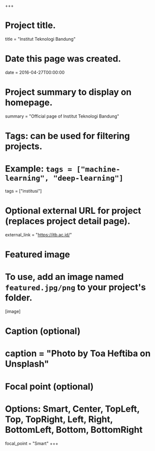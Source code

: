 +++
# Project title.
title = "Institut Teknologi Bandung"

# Date this page was created.
date = 2016-04-27T00:00:00

# Project summary to display on homepage.
summary = "Official page of Institut Teknologi Bandung"

# Tags: can be used for filtering projects.
# Example: `tags = ["machine-learning", "deep-learning"]`
tags = ["institusi"]

# Optional external URL for project (replaces project detail page).
external_link = "https://itb.ac.id/"

# Featured image
# To use, add an image named `featured.jpg/png` to your project's folder. 
[image]
  # Caption (optional)
  # caption = "Photo by Toa Heftiba on Unsplash"

  # Focal point (optional)
  # Options: Smart, Center, TopLeft, Top, TopRight, Left, Right, BottomLeft, Bottom, BottomRight
  focal_point = "Smart"
+++
